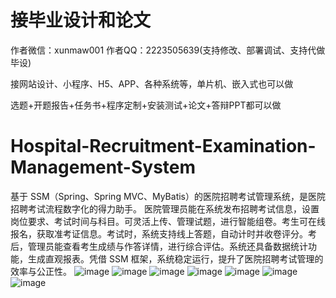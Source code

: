 # 接毕业设计和论文
作者微信：xunmaw001  作者QQ：2223505639(支持修改、部署调试、支持代做毕设)

接网站设计、小程序、H5、APP、各种系统等，单片机、嵌入式也可以做

选题+开题报告+任务书+程序定制+安装测试+论文+答辩PPT都可以做
# Hospital-Recruitment-Examination-Management-System
基于 SSM（Spring、Spring MVC、MyBatis）的医院招聘考试管理系统，是医院招聘考试流程数字化的得力助手。  医院管理员能在系统发布招聘考试信息，设置岗位要求、考试时间与科目。可灵活上传、管理试题，进行智能组卷。考生可在线报名，获取准考证信息。考试时，系统支持线上答题，自动计时并收卷评分。考后，管理员能查看考生成绩与作答详情，进行综合评估。系统还具备数据统计功能，生成直观报表。凭借 SSM 框架，系统稳定运行，提升了医院招聘考试管理的效率与公正性。 
![image](https://github.com/user-attachments/assets/037a61ea-9086-4d9d-ad7e-e498f7058a3e)
![image](https://github.com/user-attachments/assets/c1af938f-5d85-441d-9e8c-ab10fd09811a)
![image](https://github.com/user-attachments/assets/c12f7b2a-9edb-4444-a565-08787f4d25f6)
![image](https://github.com/user-attachments/assets/0978b4ba-1504-4b6e-9ebd-2196877382d9)
![image](https://github.com/user-attachments/assets/f2fdd1f8-18eb-404a-99bc-6ca13bca6446)
![image](https://github.com/user-attachments/assets/7e8407c2-447c-4d2e-a471-69697943d69e)
![image](https://github.com/user-attachments/assets/4ae25505-994e-4a25-8fd7-6add92fe0baf)
